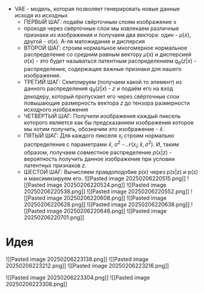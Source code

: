  - VAE - модель, которая позволяет генерировать новые данные исходя из исходных
	 - ПЕРВЫЙ ШАГ: подаём свёрточным слоям изображение x
	 - проходя через свёрточные слои мы извлекаем различные признаки из изображения и получаем два вектора: один - $\mu(x)$, другой - $\sigma(x)$. А-ля матожидание и дисперсия
	 - ВТОРОЙ ШАГ: строим нормальное многомерное нормальное распределение со средним равным вектору $\mu(x)$ и дисперсией $\sigma(x)$  - это будет называться латентным распределением $q_{\theta} (z|x)$ - распределение, содержащее важные признаки для нашего изображения.
	 - ТРЕТИЙ ШАГ: Семплируем (получаем какой то элемент) из данного распределения $q_{\theta} (z|x)$ - $z$ и подаём его на вход декодеру, который пропускает его через свёрточные слои повышающие размерность вектора $z$ до тензора размерности исходного изображения
	 - ЧЕТВЁРТЫЙ ШАГ: Получили изображения каждый пиксель которого является как бы предсказанием изображения которое мы хотим получить, обозначим это изображение - $\hat{x}$.
 	 - ПЯТЫЙ ШАГ: Для каждого пикселя $x_i$ строим нормально распределения с параметрами $\hat{x}$, $\sigma^2$ - $\mathcal{N}(x_i;\hat{x},\sigma^2)$. И, таким образом, получаем совместное распределение $p(x|z)$ - вероятность получить данное изображение при условии латентных признаков $z$. 
 	 - ШЕСТОЙ ШАГ: Вычисляем правдоподобие p(x) через p(x|z) и p(z) и максимизируем его. 
![[Pasted image 20250206220515.png]]
![[Pasted image 20250206220524.png]]
![[Pasted image 20250206220538.png]]
![[Pasted image 20250206220552.png]]
![[Pasted image 20250206220608.png]]
![[Pasted image 20250206220628.png]]
![[Pasted image 20250206220638.png]]
![[Pasted image 20250206220648.png]]
![[Pasted image 20250206220701.png]]
# Идея 
![[Pasted image 20250206223138.png]]
![[Pasted image 20250206223212.png]]
![[Pasted image 20250206223216.png]]

![[Pasted image 20250206223304.png]]
![[Pasted image 20250206223308.png]]

